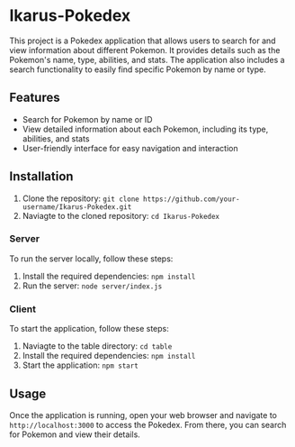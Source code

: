 # Ikarus-Pokedex

This project is a Pokedex application that allows users to search for and view information about different Pokemon. It provides details such as the Pokemon's name, type, abilities, and stats. The application also includes a search functionality to easily find specific Pokemon by name or type.

## Features

- Search for Pokemon by name or ID
- View detailed information about each Pokemon, including its type, abilities, and stats
- User-friendly interface for easy navigation and interaction

## Installation

1. Clone the repository: `git clone https://github.com/your-username/Ikarus-Pokedex.git`
2. Naviagte to the cloned repository: `cd Ikarus-Pokedex`

### Server

To run the server locally, follow these steps:

1. Install the required dependencies: `npm install`
2. Run the server: `node server/index.js`

### Client

To start the application, follow these steps:

1. Naviagte to the table directory: `cd table`
2. Install the required dependencies: `npm install`
3. Start the application: `npm start`

## Usage

Once the application is running, open your web browser and navigate to `http://localhost:3000` to access the Pokedex. From there, you can search for Pokemon and view their details.